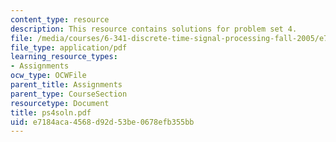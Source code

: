 ```yaml
---
content_type: resource
description: This resource contains solutions for problem set 4.
file: /media/courses/6-341-discrete-time-signal-processing-fall-2005/e7184aca4568d92d53be0678efb355bb_ps4soln.pdf
file_type: application/pdf
learning_resource_types:
- Assignments
ocw_type: OCWFile
parent_title: Assignments
parent_type: CourseSection
resourcetype: Document
title: ps4soln.pdf
uid: e7184aca-4568-d92d-53be-0678efb355bb
---
```

